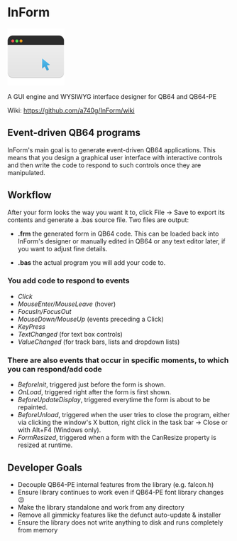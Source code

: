# InForm

![InForm logo](InForm/resources/Application-icon-128.png)

A GUI engine and WYSIWYG interface designer for QB64 and QB64-PE

Wiki: <https://github.com/a740g/InForm/wiki>

## Event-driven QB64 programs

InForm's main goal is to generate event-driven QB64 applications. This means that you design a graphical user interface with interactive controls and then write the code to respond to such controls once they are manipulated.

## Workflow

After your form looks the way you want it to, click File -> Save to export its contents and generate a .bas source file. Two files are output:

* **.frm**
the generated form in QB64 code. This can be loaded back into InForm's designer or manually edited in QB64 or any text editor later, if you want to adjust fine details.

* **.bas**
the actual program you will add your code to.

### You add code to respond to events

* *Click*
* *MouseEnter/MouseLeave* (hover)
* *FocusIn/FocusOut*
* *MouseDown/MouseUp* (events preceding a Click)
* *KeyPress*
* *TextChanged* (for text box controls)
* *ValueChanged* (for track bars, lists and dropdown lists)

### There are also events that occur in specific moments, to which you can respond/add code

* *BeforeInit*, triggered just before the form is shown.
* *OnLoad*, triggered right after the form is first shown.
* *BeforeUpdateDisplay*, triggered everytime the form is about to be repainted.
* *BeforeUnload*, triggered when the user tries to close the program, either via clicking the window's X button, right click in the task bar -> Close or with Alt+F4 (Windows only).
* *FormResized*, triggered when a form with the CanResize property is resized at runtime.

## Developer Goals

* Decouple QB64-PE internal features from the library (e.g. falcon.h)
* Ensure library continues to work even if QB64-PE font library changes 😉
* Make the library standalone and work from any directory
* Remove all gimmicky features like the defunct auto-update & installer
* Ensure the library does not write anything to disk and runs completely from memory
